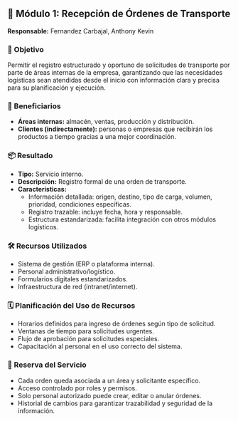 ## 🧩 Módulo 1: Recepción de Órdenes de Transporte  
**Responsable:** Fernandez Carbajal, Anthony Kevin  

### 🎯 Objetivo  
Permitir el registro estructurado y oportuno de solicitudes de transporte por parte de áreas internas de la empresa, garantizando que las necesidades logísticas sean atendidas desde el inicio con información clara y precisa para su planificación y ejecución.

### 👥 Beneficiarios  
- **Áreas internas:** almacén, ventas, producción y distribución.  
- **Clientes (indirectamente):** personas o empresas que recibirán los productos a tiempo gracias a una mejor coordinación.

### 📦 Resultado  
- **Tipo:** Servicio interno.  
- **Descripción:** Registro formal de una orden de transporte.  
- **Características:**
  - Información detallada: origen, destino, tipo de carga, volumen, prioridad, condiciones específicas.
  - Registro trazable: incluye fecha, hora y responsable.
  - Estructura estandarizada: facilita integración con otros módulos logísticos.

### 🛠️ Recursos Utilizados  
- Sistema de gestión (ERP o plataforma interna).  
- Personal administrativo/logístico.  
- Formularios digitales estandarizados.  
- Infraestructura de red (intranet/internet).

### 🗓️ Planificación del Uso de Recursos  
- Horarios definidos para ingreso de órdenes según tipo de solicitud.  
- Ventanas de tiempo para solicitudes urgentes.  
- Flujo de aprobación para solicitudes especiales.  
- Capacitación al personal en el uso correcto del sistema.

### 🔐 Reserva del Servicio  
- Cada orden queda asociada a un área y solicitante específico.  
- Acceso controlado por roles y permisos.  
- Solo personal autorizado puede crear, editar o anular órdenes.  
- Historial de cambios para garantizar trazabilidad y seguridad de la información.







